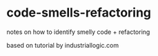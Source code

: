 # code-smells-refactoring
notes on how to identify smelly code + refactoring

based on tutorial by industriallogic.com
